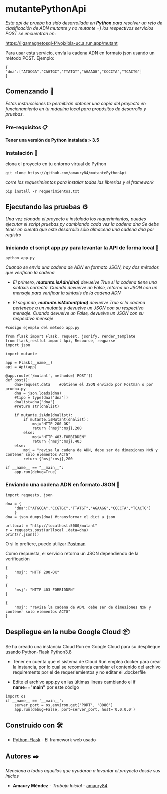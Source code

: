 # mutantePythonApi

_Esta api de prueba ha sido desarrollada en **Python** para resolver un reto de clasificación de ADN mutante y no mutante =)
los respectivos servicios POST se encuentran en_:

https://ligamagnetosql-f4vojxibla-uc.a.run.app/mutant

Para usar esta servicio, envía la cadena ADN en formato json usando un método POST. Ejemplo:
```
{
"dna":["ATGCGA","CAGTGC","TTATGT","AGAAGG","CCCCTA","TCACTG"]
}
```

## Comenzando 🚀

_Estas instrucciones te permitirán obtener una copia del proyecto en funcionamiento en tu máquina local para propósitos de desarrollo y pruebas._

### Pre-requisitos 📋
**Tener una versión de Python instalada > 3.5**

### Instalación 🔧

clona el proyecto en tu entorno virtual de Python

```
git clone https://github.com/amaury84/mutantePythonApi
```

_corre los requerimientos para instalar todas las librerias y el framework_

```
pip install -r requerimientos.txt
```


## Ejecutando las pruebas ⚙️

_Una vez clonado el proyecto e instalado los requerimientos, puedes ejecutar el script pruebas.py cambiando cada vez la cadena dna
Se debe tener en cuenta que este desarrollo sólo almacena una cadena dna por registro_

### Iniciando el script app.py para levantar la API de forma local 🔩
```
python app.py
```

_Cuando se envía una cadena de ADN en formato JSON, hay dos métodos que verifican la cadena_

* _El primero, **mutante.isAdn(dna)** devuelve True si la cadena tiene una sintaxis correcta._
 _Cuando devuelve un False, retorna un JSON con un mensaje para verificar la sintaxis de la cadena ADN_

* _El segundo, **mutante.isMutant(dna)** devuelve True si la cadena pertenece a un mutante y devuelve un JSON con su respectivo mensaje._
_Cuando devuelve un False, devuelve un JSON con su respectivo mensaje_
```
#código ejemplo del método app.py

from flask import Flask, request, jsonify, render_template
from flask_restful import Api, Resource, reqparse
import json

import mutante

app = Flask(__name__)
api = Api(app)

@app.route('/mutant', methods=['POST'])
def post():
    dna=request.data    #Obtiene el JSON enviado por Postman o por prueba.py
    dna = json.loads(dna)
    #tipo = type(dna["dna"])
    dnalist=dna["dna"]
    #return str(dnalist)

    if mutante.isAdn(dnalist):        
        if mutante.isMutant(dnalist):
            msj="HTTP 200-OK"
            return {"msj":msj},200
        else:
            msj="HTTP 403-FORBIDDEN"          
            return {"msj":msj},403
    else:
        msj = "revisa la cadena de ADN, debe ser de dimesiones NxN y contener sólo elementos ACTG"
        return {"msj":msj},200
        
if __name__ == "__main__":
    app.run(debug=True)
```
### Enviando una cadena ADN en formato JSON 🔩
```
import requests, json

dna = {
    "dna":["ATGCGA","CCGTGC","TTATGT","AGAAGG","CCCCTA","TCACTG"]
    }
dna = json.dumps(dna) #transformar el dict a json

urllocal = "http://localhost:5000/mutant"
r = requests.post(urllocal ,data=dna)
print(r.json())
```
O si lo prefiere, puede utilizar [Postman](https://www.postman.com/)

Como respuesta, el servicio retorna un JSON dependiendo de la verificación
```
{
    "msj": "HTTP 200-OK"
}
```
```
{
    "msj": "HTTP 403-FORBIDDEN"
}
```
```
{
    "msj": "revisa la cadena de ADN, debe ser de dimesiones NxN y contener sólo elementos ACTG"
}
```

## Despliegue en la nube Google Cloud 📦

Se ha creado una instancia Cloud Run en Google Cloud para su desplieque usando Python-Flask Python3.8

* Tener en cuenta que el sistema de Cloud Run emplea docker para crear la instancia, por lo cual se recomienda cambiar el contenido
del archivo requirements por el de requeriemientos y no editar el .dockerfile


* Edite el archivo app.py en las últimas lineas cambiando el if __name__=="__main"__ por este código
```
import os
if __name__ == '__main__':
    server_port = os.environ.get('PORT', '8080')
    app.run(debug=False, port=server_port, host='0.0.0.0')
```

## Construido con 🛠️

* [Python-Flask](https://flask.palletsprojects.com/en/2.0.x/) - El framework web usado

## Autores ✒️

_Menciona a todos aquellos que ayudaron a levantar el proyecto desde sus inicios_

* **Amaury Méndez** - *Trabajo Inicial* - [amaury84](https://github.com/amaury84)
